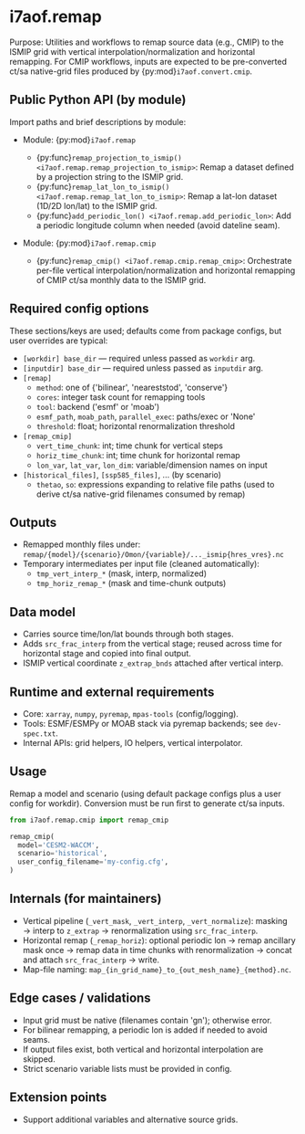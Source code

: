 # i7aof.remap

Purpose: Utilities and workflows to remap source data (e.g., CMIP) to the
ISMIP grid with vertical interpolation/normalization and horizontal remapping.
For CMIP workflows, inputs are expected to be pre-converted ct/sa native-grid
files produced by {py:mod}`i7aof.convert.cmip`.

## Public Python API (by module)

Import paths and brief descriptions by module:

- Module: {py:mod}`i7aof.remap`
  - {py:func}`remap_projection_to_ismip() <i7aof.remap.remap_projection_to_ismip>`:
      Remap a dataset defined by a projection string to the ISMIP grid.
  - {py:func}`remap_lat_lon_to_ismip() <i7aof.remap.remap_lat_lon_to_ismip>`:
      Remap a lat-lon dataset (1D/2D lon/lat) to the ISMIP grid.
  - {py:func}`add_periodic_lon() <i7aof.remap.add_periodic_lon>`: Add a
      periodic longitude column when needed (avoid dateline seam).

- Module: {py:mod}`i7aof.remap.cmip`
  - {py:func}`remap_cmip() <i7aof.remap.cmip.remap_cmip>`: Orchestrate per-file
    vertical interpolation/normalization and horizontal remapping of CMIP ct/sa
    monthly data to the ISMIP grid.

## Required config options

These sections/keys are used; defaults come from package configs, but user
overrides are typical:

- `[workdir] base_dir` — required unless passed as `workdir` arg.
- `[inputdir] base_dir` — required unless passed as `inputdir` arg.
- `[remap]`
  - `method`: one of {'bilinear', 'neareststod', 'conserve'}
  - `cores`: integer task count for remapping tools
  - `tool`: backend ('esmf' or 'moab')
  - `esmf_path`, `moab_path`, `parallel_exec`: paths/exec or 'None'
  - `threshold`: float; horizontal renormalization threshold
- `[remap_cmip]`
  - `vert_time_chunk`: int; time chunk for vertical steps
  - `horiz_time_chunk`: int; time chunk for horizontal remap
  - `lon_var`, `lat_var`, `lon_dim`: variable/dimension names on input
- `[historical_files]`, `[ssp585_files]`, ... (by scenario)
  - `thetao`, `so`: expressions expanding to relative file paths (used to
    derive ct/sa native-grid filenames consumed by remap)

## Outputs

- Remapped monthly files under:
  `remap/{model}/{scenario}/Omon/{variable}/..._ismip{hres_vres}.nc`
- Temporary intermediates per input file (cleaned automatically):
  - `tmp_vert_interp_*` (mask, interp, normalized)
  - `tmp_horiz_remap_*` (mask and time-chunk outputs)

## Data model

- Carries source time/lon/lat bounds through both stages.
- Adds `src_frac_interp` from the vertical stage; reused across time for
  horizontal stage and copied into final output.
- ISMIP vertical coordinate `z_extrap_bnds` attached after vertical interp.

## Runtime and external requirements

- Core: `xarray`, `numpy`, `pyremap`, `mpas-tools` (config/logging).
- Tools: ESMF/ESMPy or MOAB stack via pyremap backends; see `dev-spec.txt`.
- Internal APIs: grid helpers, IO helpers, vertical interpolator.

## Usage

Remap a model and scenario (using default package configs plus a user config
for workdir). Conversion must be run first to generate ct/sa inputs.

```python
from i7aof.remap.cmip import remap_cmip

remap_cmip(
  model='CESM2-WACCM',
  scenario='historical',
  user_config_filename='my-config.cfg',
)
```

## Internals (for maintainers)

- Vertical pipeline (`_vert_mask`, `_vert_interp`, `_vert_normalize`):
  masking → interp to `z_extrap` → renormalization using `src_frac_interp`.
- Horizontal remap (`_remap_horiz`):
  optional periodic lon → remap ancillary mask once → remap data in time
  chunks with renormalization → concat and attach `src_frac_interp` → write.
- Map-file naming: `map_{in_grid_name}_to_{out_mesh_name}_{method}.nc`.

## Edge cases / validations

- Input grid must be native (filenames contain 'gn'); otherwise error.
- For bilinear remapping, a periodic lon is added if needed to avoid seams.
- If output files exist, both vertical and horizontal interpolation are
  skipped.
- Strict scenario variable lists must be provided in config.

## Extension points

- Support additional variables and alternative source grids.
